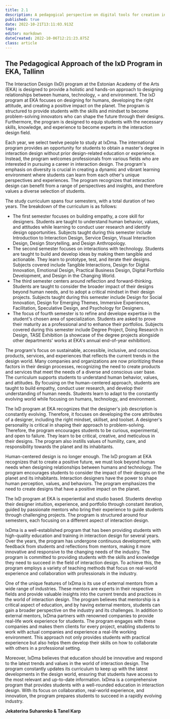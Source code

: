 ```yaml
---
title: 2.1
description: A pedagogical perspective on digital tools for creation in art and design schools
published: true
date: 2022-10-21T13:11:03.913Z
tags: 
editor: markdown
dateCreated: 2022-10-06T12:21:23.875Z
class: article
---
```


## The Pedagogical Approach of the IxD Program in EKA, Tallinn

The Interaction Design (IxD) program at the Estonian Academy of the Arts
(EKA) is designed to provide a holistic and hands-on approach to
designing relationships between humans, technology, = and environment.
The IxD program at EKA focuses on designing for humans, developing the
right attitude, and creating a positive impact on the planet. The
program is structured to provide students with the skills and mindset to
become problem-solving innovators who can shape the future through their
designs. Furthermore, the program is designed to equip students with the
necessary skills, knowledge, and experience to become experts in the
interaction design field.

Each year, we select twelve people to study at IxDma. The international
program provides an opportunity for students to obtain a master's degree
in interaction design without prior design-related education or
experience. Instead, the program welcomes professionals from various
fields who are interested in pursuing a career in interaction design.
The program's emphasis on diversity is crucial in creating a dynamic
and vibrant learning environment where students can learn from each
other's unique perspectives and experiences. The program recognizes
that interaction design can benefit from a range of perspectives and
insights, and therefore values a diverse selection of students.

The study curriculum spans four semesters, with a total duration of two
years. The breakdown of the curriculum is as follows: 
- The first semester focuses on building empathy, a core skill for designers. Students are taught to understand human behavior, values, and attitudes while learning to conduct user research and identify design opportunities. Subjects taught during this semester include Introduction to Interaction Design, Service Design, Visual Interaction Design, Design Storytelling, and Design Anthropology. 
- The second semester focuses on interactions with technology. Students are taught to build and develop ideas by making them tangible and actionable. They learn to prototype, test, and iterate their designs. Subjects covered include Tangible Interactions, Design for Digital Innovation, Emotional Design, Practical Business Design, Digital Portfolio Development, and Design in the Changing World. 
- The third semester centers around reflection and forward-thinking. Students are taught to consider the broader impact of their designs beyond human needs, and to adopt a critical mindset in their design projects. Subjects taught during this semester include Design for Social Innovation, Design for Emerging Themes, Immersive Experiences, Facilitation, Speculative Design, and Psychology for Designers. 
- The focus of fourth semester is to refine and develope expertise in the student's chosen area of specialization. Students are asked to prove their maturity as a professional and to enhance their portfolios. Subjects covered during this semester include Degree Project, Doing Research in Design, TASE Exhibition (a showcase of the
degree projects alongside other departments' works at EKA's annual
end-of-year exhibition).

The program's focus on sustainable, accessible, inclusive, and
conscious products, services, and experiences that reflects the current
trends in the design world. Many companies and organizations are now
prioritizing these factors in their design processes, recognizing the
need to create products and services that meet the needs of a diverse
and conscious user base. The curriculum supports students to understand
human behavior, values, and attitudes. By focusing on the human-centered approach, students are taught to build empathy, conduct user research, and develop their understanding of human needs. Students learn to adapt to the constantly evolving world while focusing on humans, technology, and environment.

The IxD program at EKA recognizes that the designer\'s job description
is constantly evolving. Therefore, it focuses on developing the core
attributes of a designer, including the right mindset, skillset, and
toolset. A designer\'s personality is critical in shaping their approach
to problem-solving. Therefore, the program encourages students to be
curious, experimental, and open to failure. They learn to be critical,
creative, and meticulous in their designs. The program also instills
values of humility, care, and responsibility towards the planet and its
inhabitants.

Human-centered design is no longer enough. The IxD program at EKA
recognizes that to create a positive future, we must look beyond human
needs when designing relationships between humans and technology. The
program encourages students to consider the impact of their designs on
the planet and its inhabitants. Interaction designers have the power to
shape human perception, values, and behaviors. The program emphasizes
the need to create designs that have a positive impact on the planet.

The IxD program at EKA is experiential and studio based. Students
develop their designer intuition, experience, and portfolio through
constant iteration, guided by passionate mentors who bring their
experience to guide students through challenging projects. The program
is structured around four semesters, each focusing on a different aspect
of interaction design.

IxDma is a well-established program that has been providing students
with high-quality education and training in interaction design for
several years. Over the years, the program has undergone continuous
development, with feedback from students and reflections from mentors,
making it more innovative and responsive to the changing needs of the
industry. The program is committed to providing students with the skills
and knowledge they need to succeed in the field of interaction design.
To achieve this, the program employs a variety of teaching methods that
focus on real-world experience and collaboration with professionals in
the industry.

One of the unique features of IxDma is its use of external mentors from
a wide range of industries. These mentors are experts in their
respective fields and provide valuable insights into the current trends
and practices in the world of interaction design. The program believes
that mentorship is a critical aspect of education, and by having
external mentors, students can gain a broader perspective on the
industry and its challenges. In addition to external mentors, IxDma
partners with renowned companies to provide real-life work experience
for students. The program engages with these companies and makes them
clients for every project, enabling students to work with actual
companies and experience a real-life working environment. This approach
not only provides students with practical experience but also helps them
develop their skills on how to collaborate with others in a professional
setting.

Moreover, IxDma believes that education should be innovative and respond
to the latest trends and values in the world of interaction design. The
program constantly updates its curriculum to keep up with the latest
developments in the design world, ensuring that students have access to
the most relevant and up-to-date information. IxDma is a comprehensive
program that provides students with a well-rounded education in
interaction design. With its focus on collaboration, real-world
experience, and innovation, the program prepares students to succeed in
a rapidly evolving industry.

**Jekaterina Suharenko & Tanel Karp**
